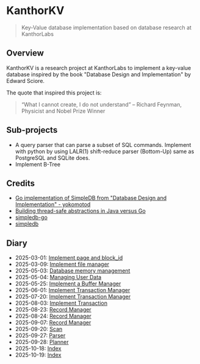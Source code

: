 # KanthorKV
> Key-Value database implementation based on database research at KanthorLabs

## Overview

KanthorKV is a research project at KanthorLabs to implement a key-value database inspired by the book "Database Design and Implementation" by Edward Sciore.

The quote that inspired this project is:

> “What I cannot create, I do not understand”
> – Richard Feynman, Physicist and Nobel Prize Winner

## Sub-projects

- A query parser that can parse a subset of SQL commands. Implement with python by using LALR(1) shift-reduce parser (Bottom-Up) same as PostgreSQL and SQLite does.
- Implement B-Tree

## Credits

- [Go implementation of SimpleDB from "Database Design and Implementation" - yokomotod](https://github.com/yokomotod/database-design-and-implementation-go)
- [Building thread-safe abstractions in Java versus Go](https://rybicki.io/blog/2024/11/03/multithreaded-code-java-golang.html)
- [simpledb-go](https://github.com/Chriscbr/simpledb-go)
- [simpledb](https://github.com/nakamasato/database-design-and-implementation/tree/main)

## Diary

- 2025-03-01: [Implement page and block_id](docs/diary/2025-03-01.md)
- 2025-03-09: [Implement file manager](docs/diary/2025-03-09.md)
- 2025-05-03: [Database memory management](docs/diary/2025-05-03.md)
- 2025-05-04: [Managing User Data](docs/diary/2025-05-04.md)
- 2025-05-25: [Implement a Buffer Manager](docs/diary/2025-05-25.md)
- 2025-06-01: [Implement Transaction Manager](docs/diary/2025-06-01.md)
- 2025-07-20: [Implement Transaction Manager](docs/diary/2025-07-20.md)
- 2025-08-03: [Implement Transaction](docs/diary/2025-08-03.md)
- 2025-08-23: [Record Manager](docs/diary/2025-08-23.md)
- 2025-08-24: [Record Manager](docs/diary/2025-08-24.md)
- 2025-09-07: [Record Manager](docs/diary/2025-09-07.md)
- 2025-09-20: [Scan](docs/diary/2025-09-20.md)
- 2025-09-27: [Parser](docs/diary/2025-09-27.md)
- 2025-09-28: [Planner](docs/diary/2025-09-28.md)
- 2025-10-18: [Index](docs/diary/2025-10-18.md)
- 2025-10-19: [Index](docs/diary/2025-10-19.md)
